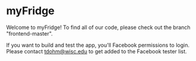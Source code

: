 # myFridge

Welcome to myFridge! To find all of our code, please check out the branch "frontend-master".

If you want to build and test the app, you'll Facebook permissions to login. Please contact tdohm@wisc.edu to get added to the Facebook tester list.
